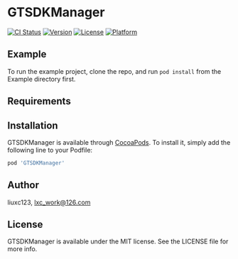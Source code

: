# GTSDKManager

[![CI Status](https://img.shields.io/travis/liuxc123/GTSDKManager.svg?style=flat)](https://travis-ci.org/liuxc123/GTSDKManager)
[![Version](https://img.shields.io/cocoapods/v/GTSDKManager.svg?style=flat)](https://cocoapods.org/pods/GTSDKManager)
[![License](https://img.shields.io/cocoapods/l/GTSDKManager.svg?style=flat)](https://cocoapods.org/pods/GTSDKManager)
[![Platform](https://img.shields.io/cocoapods/p/GTSDKManager.svg?style=flat)](https://cocoapods.org/pods/GTSDKManager)

## Example

To run the example project, clone the repo, and run `pod install` from the Example directory first.

## Requirements

## Installation

GTSDKManager is available through [CocoaPods](https://cocoapods.org). To install
it, simply add the following line to your Podfile:

```ruby
pod 'GTSDKManager'
```

## Author

liuxc123, lxc_work@126.com

## License

GTSDKManager is available under the MIT license. See the LICENSE file for more info.
